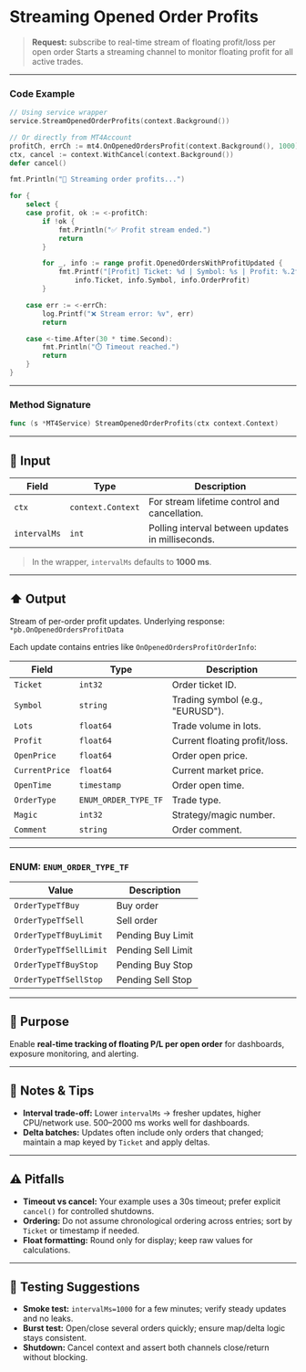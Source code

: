 # Streaming Opened Order Profits

> **Request:** subscribe to real-time stream of floating profit/loss per open order
> Starts a streaming channel to monitor floating profit for all active trades.

---

### Code Example

```go
// Using service wrapper
service.StreamOpenedOrderProfits(context.Background())

// Or directly from MT4Account
profitCh, errCh := mt4.OnOpenedOrdersProfit(context.Background(), 1000)
ctx, cancel := context.WithCancel(context.Background())
defer cancel()

fmt.Println("🔄 Streaming order profits...")

for {
    select {
    case profit, ok := <-profitCh:
        if !ok {
            fmt.Println("✅ Profit stream ended.")
            return
        }

        for _, info := range profit.OpenedOrdersWithProfitUpdated {
            fmt.Printf("[Profit] Ticket: %d | Symbol: %s | Profit: %.2f\n",
                info.Ticket, info.Symbol, info.OrderProfit)
        }

    case err := <-errCh:
        log.Printf("❌ Stream error: %v", err)
        return

    case <-time.After(30 * time.Second):
        fmt.Println("⏱️ Timeout reached.")
        return
    }
}
```

---

### Method Signature

```go
func (s *MT4Service) StreamOpenedOrderProfits(ctx context.Context)
```

---

## 🔽 Input

| Field        | Type              | Description                                       |
| ------------ | ----------------- | ------------------------------------------------- |
| `ctx`        | `context.Context` | For stream lifetime control and cancellation.     |
| `intervalMs` | `int`             | Polling interval between updates in milliseconds. |

> In the wrapper, `intervalMs` defaults to **1000 ms**.

---

## ⬆️ Output

Stream of per-order profit updates.
Underlying response: `*pb.OnOpenedOrdersProfitData`

Each update contains entries like `OnOpenedOrdersProfitOrderInfo`:

| Field          | Type                 | Description                      |
| -------------- | -------------------- | -------------------------------- |
| `Ticket`       | `int32`              | Order ticket ID.                 |
| `Symbol`       | `string`             | Trading symbol (e.g., "EURUSD"). |
| `Lots`         | `float64`            | Trade volume in lots.            |
| `Profit`       | `float64`            | Current floating profit/loss.    |
| `OpenPrice`    | `float64`            | Order open price.                |
| `CurrentPrice` | `float64`            | Current market price.            |
| `OpenTime`     | `timestamp`          | Order open time.                 |
| `OrderType`    | `ENUM_ORDER_TYPE_TF` | Trade type.                      |
| `Magic`        | `int32`              | Strategy/magic number.           |
| `Comment`      | `string`             | Order comment.                   |

---

### ENUM: `ENUM_ORDER_TYPE_TF`

| Value                  | Description        |
| ---------------------- | ------------------ |
| `OrderTypeTfBuy`       | Buy order          |
| `OrderTypeTfSell`      | Sell order         |
| `OrderTypeTfBuyLimit`  | Pending Buy Limit  |
| `OrderTypeTfSellLimit` | Pending Sell Limit |
| `OrderTypeTfBuyStop`   | Pending Buy Stop   |
| `OrderTypeTfSellStop`  | Pending Sell Stop  |

---

## 🎯 Purpose

Enable **real-time tracking of floating P/L per open order** for dashboards, exposure monitoring, and alerting.

---

## 🧩 Notes & Tips

* **Interval trade-off:** Lower `intervalMs` → fresher updates, higher CPU/network use. 500–2000 ms works well for dashboards.
* **Delta batches:** Updates often include only orders that changed; maintain a map keyed by `Ticket` and apply deltas.

---

## ⚠️ Pitfalls

* **Timeout vs cancel:** Your example uses a 30s timeout; prefer explicit `cancel()` for controlled shutdowns.
* **Ordering:** Do not assume chronological ordering across entries; sort by `Ticket` or timestamp if needed.
* **Float formatting:** Round only for display; keep raw values for calculations.

---

## 🧪 Testing Suggestions

* **Smoke test:** `intervalMs=1000` for a few minutes; verify steady updates and no leaks.
* **Burst test:** Open/close several orders quickly; ensure map/delta logic stays consistent.
* **Shutdown:** Cancel context and assert both channels close/return without blocking.
